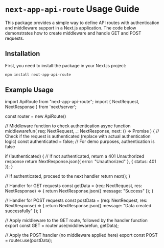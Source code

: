 # `next-app-api-route` Usage Guide

This package provides a simple way to define API routes with authentication and middleware support in a Next.js application. The code below demonstrates how to create middleware and handle GET and POST requests.

## Installation

First, you need to install the package in your Next.js project:

```bash
npm install next-app-api-route
```

## Example Usage

import ApiRoute from "next-app-api-route";
import { NextRequest, NextResponse } from 'next/server';

const router = new ApiRoute()

// Middleware function to check authentication
async function middlewarefun(
req: NextRequest,
\_: NextResponse,
next: () => Promise<NextResponse>
) {
// Check if the request is authenticated (replace with actual authentication logic)
const authenticated = false; // For demo purposes, authentication is false

if (!authenticated) {
// If not authenticated, return a 401 Unauthorized response
return NextResponse.json({ error: "Unauthorized" }, { status: 401 });
}

// If authenticated, proceed to the next handler
return next();
}

// Handler for GET requests
const getData = (req: NextRequest, res: NextResponse) => {
return NextResponse.json({ message: "Success" });
}

// Handler for POST requests
const postData = (req: NextRequest, res: NextResponse) => {
return NextResponse.json({ message: "Data created successfully" });
}

// Apply middleware to the GET route, followed by the handler function
export const GET = router.use(middlewarefun, getData);

// Apply the POST handler (no middleware applied here)
export const POST = router.use(postData);
